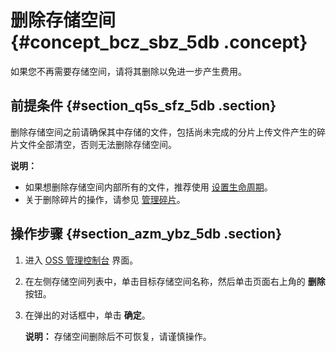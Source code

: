 # 删除存储空间 {#concept_bcz_sbz_5db .concept}

如果您不再需要存储空间，请将其删除以免进一步产生费用。

## 前提条件 {#section_q5s_sfz_5db .section}

删除存储空间之前请确保其中存储的文件，包括尚未完成的分片上传文件产生的碎片文件全部清空，否则无法删除存储空间。

**说明：** 

-   如果想删除存储空间内部所有的文件，推荐使用 [设置生命周期](cn.zh-CN/控制台用户指南/管理存储空间/设置生命周期.md#)。
-   关于删除碎片的操作，请参见 [管理碎片](cn.zh-CN/控制台用户指南/管理碎片.md#)。

## 操作步骤 {#section_azm_ybz_5db .section}

1.  进入 [OSS 管理控制台](https://oss.console.aliyun.com/) 界面。
2.  在左侧存储空间列表中，单击目标存储空间名称，然后单击页面右上角的 **删除** 按钮。
3.  在弹出的对话框中，单击 **确定**。

    **说明：** 存储空间删除后不可恢复，请谨慎操作。


